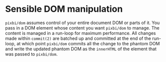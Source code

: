 # Sensible DOM manipulation

`pixbi/dom` assumes control of your entire document DOM or parts of it. You
pass in a DOM element whose content you want `pixbi/dom` to manage. The content
is managed in a run-loop for maximum performance. All changes made within
`commit(2)` are batched up and committed at the end of the run-loop, at which
point `pixbi/dom` commits all the change to the phantom DOM and write the
updated phantom DOM as the `innerHTML` of the element that was passed to
`pixbi/dom`.
